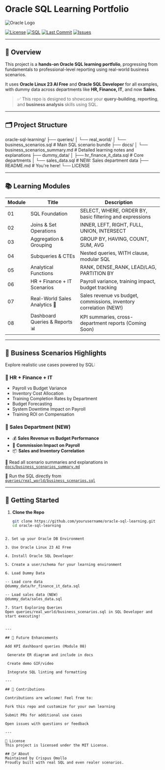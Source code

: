 # Oracle SQL Learning Portfolio

![Oracle Logo](https://upload.wikimedia.org/wikipedia/commons/thumb/5/50/Oracle_logo.svg/320px-Oracle_logo.svg.png)

[![License](https://img.shields.io/badge/License-MIT-blue.svg)](LICENSE)
[![SQL](https://img.shields.io/badge/Language-Oracle%20SQL-orange)](https://www.oracle.com/database/technologies/sql.html)
[![Last Commit](https://img.shields.io/github/last-commit/crispusomollo/oracle-sql-portfolio)](https://github.com/crispusomollo/oracle-sql-portfolio/commits/main)
[![Issues](https://img.shields.io/github/issues/crispusomollo/oracle-sql-portfolio)](https://github.com/crispusomollo/oracle-sql-portfolio/issues)

---

## 🚀 Overview

This project is a **hands-on Oracle SQL learning portfolio**, progressing from fundamentals to professional-level reporting using real-world business scenarios.

It uses **Oracle Linux 23 AI Free** and **Oracle SQL Developer** for all examples, with dummy data across departments like **HR, Finance, IT**, and now **Sales**.

> ✅ This repo is designed to showcase your **query-building**, **reporting**, and **business analysis** skills using SQL.

---

## 🗂️ Project Structure

oracle-sql-learning/
├── queries/
│ └── real_world/
│ └── business_scenarios.sql # Main SQL scenario bundle
├── docs/
│ └── business_scenarios_summary.md # Detailed learning notes and explanations
├── dummy_data/
│ ├── hr_finance_it_data.sql # Core departments
│ └── sales_data.sql # NEW: Sales department data
├── README.md # You're here!
└── LICENSE


---

## 📚 Learning Modules

| Module | Title                            | Description                                                                 |
|--------|----------------------------------|-----------------------------------------------------------------------------|
| 01     | SQL Foundation                   | SELECT, WHERE, ORDER BY, basic filtering and expressions                    |
| 02     | Joins & Set Operations           | INNER, LEFT, RIGHT, FULL, UNION, INTERSECT                                 |
| 03     | Aggregation & Grouping           | GROUP BY, HAVING, COUNT, SUM, AVG                                           |
| 04     | Subqueries & CTEs                | Nested queries, WITH clause, modular SQL                                    |
| 05     | Analytical Functions             | RANK, DENSE_RANK, LEAD/LAG, PARTITION BY                                   |
| 06     | HR + Finance + IT Scenarios      | Payroll variance, training impact, budget tracking                          |
| 07     | Real-World Sales Analytics 💼    | Sales revenue vs budget, commissions, inventory correlation (NEW!)          |
| 08     | Dashboard Queries & Reports 📊   | KPI summaries, cross-department reports (Coming Soon)                       |

---

## 🔎 Business Scenarios Highlights

Explore realistic use cases powered by SQL:

### 🔹 HR + Finance + IT

- Payroll vs Budget Variance  
- Inventory Cost Allocation  
- Training Completion Rates by Department  
- Budget Forecasting  
- System Downtime Impact on Payroll  
- Training ROI on Compensation

### 🔸 Sales Department (NEW)

- 💰 **Sales Revenue vs Budget Performance**  
- 💼 **Commission Impact on Payroll**  
- 📦 **Sales and Inventory Correlation**

📖 Read all scenario summaries and explanations in  
[`docs/business_scenarios_summary.md`](docs/business_scenarios_summary.md)

🧠 Run the SQL directly from  
[`queries/real_world/business_scenarios.sql`](queries/real_world/business_scenarios.sql)

---

## 🧪 Getting Started

1. **Clone the Repo**  
   ```bash
   git clone https://github.com/yourusername/oracle-sql-learning.git
   cd oracle-sql-learning
```

2. Set up your Oracle DB Environment

3. Use Oracle Linux 23 AI Free

4. Install Oracle SQL Developer

5. Create a user/schema for your learning environment

6. Load Dummy Data

-- Load core data
@dummy_data/hr_finance_it_data.sql

-- Load sales data (NEW)
@dummy_data/sales_data.sql

7. Start Exploring Queries
Open queries/real_world/business_scenarios.sql in SQL Developer and start executing!


---

## 📌 Future Enhancements

Add KPI dashboard queries (Module 08)

 Generate ER diagram and include in docs

 Create demo GIF/video

 Integrate SQL linting and formatting

---

## 🤝 Contributions

Contributions are welcome! Feel free to:

Fork this repo and customize for your own learning

Submit PRs for additional use cases

Open issues with questions or feedback

---

📜 License
This project is licensed under the MIT License.

## 🙋‍♂️ About
Maintained by Crispus Omollo
Proudly built with real SQL and even realer scenarios.

